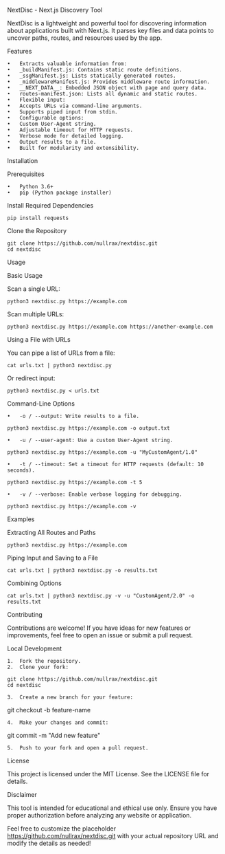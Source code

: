 NextDisc - Next.js Discovery Tool

NextDisc is a lightweight and powerful tool for discovering information about applications built with Next.js. It parses key files and data points to uncover paths, routes, and resources used by the app.

Features

	•	Extracts valuable information from:
	•	_buildManifest.js: Contains static route definitions.
	•	_ssgManifest.js: Lists statically generated routes.
	•	_middlewareManifest.js: Provides middleware route information.
	•	__NEXT_DATA__: Embedded JSON object with page and query data.
	•	routes-manifest.json: Lists all dynamic and static routes.
	•	Flexible input:
	•	Accepts URLs via command-line arguments.
	•	Supports piped input from stdin.
	•	Configurable options:
	•	Custom User-Agent string.
	•	Adjustable timeout for HTTP requests.
	•	Verbose mode for detailed logging.
	•	Output results to a file.
	•	Built for modularity and extensibility.

Installation

Prerequisites

	•	Python 3.6+
	•	pip (Python package installer)

Install Required Dependencies

```
pip install requests
```

Clone the Repository

```
git clone https://github.com/nullrax/nextdisc.git
cd nextdisc
```

Usage

Basic Usage

Scan a single URL:

```
python3 nextdisc.py https://example.com
```
Scan multiple URLs:

```
python3 nextdisc.py https://example.com https://another-example.com
```
Using a File with URLs

You can pipe a list of URLs from a file:

```
cat urls.txt | python3 nextdisc.py
```

Or redirect input:

```
python3 nextdisc.py < urls.txt
```

Command-Line Options

	•	-o / --output: Write results to a file.

```
python3 nextdisc.py https://example.com -o output.txt
```

	•	-u / --user-agent: Use a custom User-Agent string.

```
python3 nextdisc.py https://example.com -u "MyCustomAgent/1.0"
```

	•	-t / --timeout: Set a timeout for HTTP requests (default: 10 seconds).

```
python3 nextdisc.py https://example.com -t 5
```

	•	-v / --verbose: Enable verbose logging for debugging.

```
python3 nextdisc.py https://example.com -v
```

Examples

Extracting All Routes and Paths

```
python3 nextdisc.py https://example.com
```

Piping Input and Saving to a File

```
cat urls.txt | python3 nextdisc.py -o results.txt
```

Combining Options

```
cat urls.txt | python3 nextdisc.py -v -u "CustomAgent/2.0" -o results.txt
```

Contributing

Contributions are welcome! If you have ideas for new features or improvements, feel free to open an issue or submit a pull request.

Local Development

	1.	Fork the repository.
	2.	Clone your fork:

```
git clone https://github.com/nullrax/nextdisc.git
cd nextdisc
```

	3.	Create a new branch for your feature:

git checkout -b feature-name


	4.	Make your changes and commit:

git commit -m "Add new feature"


	5.	Push to your fork and open a pull request.

License

This project is licensed under the MIT License. See the LICENSE file for details.

Disclaimer

This tool is intended for educational and ethical use only. Ensure you have proper authorization before analyzing any website or application.

Feel free to customize the placeholder https://github.com/nullrax/nextdisc.git with your actual repository URL and modify the details as needed!
